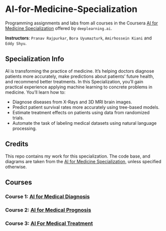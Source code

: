 # AI-for-Medicine-Specialization

Programming assignments and labs from all courses in the Coursera [AI for Medicine Specialization](https://www.coursera.org/specializations/ai-for-medicine) offered by `deeplearning.ai`.

**Instructors**: `Pranav Rajpurkar`, `Bora Uyumazturk`, `Amirhossein Kiani` and `Eddy Shyu`.

## Specialization Info

AI is transforming the practice of medicine. It’s helping doctors diagnose patients more accurately, make predictions about patients’ future health, and recommend better treatments. In this Specialization, you’ll gain practical experience applying machine learning to concrete problems in medicine. You’ll learn how to:

- Diagnose diseases from X-Rays and 3D MRI brain images.
- Predict patient survival rates more accurately using tree-based models.
- Estimate treatment effects on patients using data from randomized trials.
- Automate the task of labeling medical datasets using natural language processing.

## Credits

This repo contains my work for this specialization. The code base, and diagrams are taken from the [AI for Medicine Specialization](https://www.coursera.org/specializations/ai-for-medicine), unless specified otherwise.

## Courses

### Course 1: [AI for Medical Diagnosis](https://www.coursera.org/learn/ai-for-medical-diagnosis)
  
### Course 2: [AI for Medical Prognosis](https://www.coursera.org/learn/ai-for-medical-prognosis)

### Course 3: [AI For Medical Treatment](https://www.coursera.org/learn/ai-for-medical-treatment)
